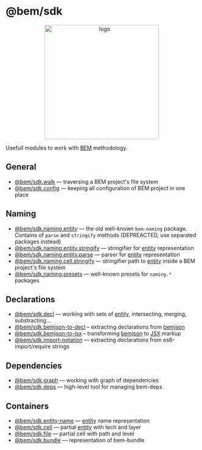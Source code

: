 # @bem/sdk

<div align="center">
    <img width="300" height="300" src="https://rawgithub.com/bem/bem-sdk/master/logo.svg" alt="logo" />
</div>

Usefull modules to work with [BEM][] methodology.

## General

* [@bem/sdk.walk](https://github.com/bem/bem-sdk/tree/master/packages/walk) — traversing a BEM project's file system
* [@bem/sdk.config](https://github.com/bem/bem-sdk/tree/master/packages/config) — keeping all configuration of BEM project in one place

## Naming

* [@bem/sdk.naming.entity](https://github.com/bem/bem-sdk/tree/master/packages/naming.entity) — the old well-known `bem-naming` package. Contains of `parse` and `stringify` methods (DEPREACTED, use separated packages instead)
* [@bem/sdk.naming.entity.stringify](https://github.com/bem/bem-sdk/tree/master/packages/naming.entity.stringify) — stringifier for [entity][] representation
* [@bem/sdk.naming.entity.parse](https://github.com/bem/bem-sdk/tree/master/packages/naming.entity.parse) — parser for [entity][] representation
* [@bem/sdk.naming.cell.stringify](https://github.com/bem/bem-sdk/tree/master/packages/naming.cell.stringify) — stringifier path to [entity][] inside a BEM project's file system
* [@bem/sdk.naming.presets](https://github.com/bem/bem-sdk/tree/master/packages/naming.presets) — well-known presets for `naming.*` packages

## Declarations

* [@bem/sdk.decl](https://github.com/bem/bem-sdk/tree/master/packages/decl) — working with sets of [entity][], intersecting, merging, substracting...
* [@bem/sdk.bemjson-to-decl](https://github.com/bem/bem-sdk/tree/master/packages/bemjson-to-decl) – extracting declarations from [bemjson][]
* [@bem/sdk.bemjson-to-jsx](https://github.com/bem/bem-sdk/tree/master/packages/bemjson-to-jsx) – transforming [bemjson] to [JSX][] markup
* [@bem/sdk.import-notation](https://github.com/bem/bem-sdk/tree/master/packages/import-notation) — extracting declarations from es6-import/require strings

## Dependencies

* [@bem/sdk.graph](https://github.com/bem/bem-sdk/tree/master/packages/graph) — working with graph of dependencies
* [@bem/sdk.deps](https://github.com/bem/bem-sdk/tree/master/packages/deps) — high-level tool for managing bem-deps

## Containers

* [@bem/sdk.entity-name](https://github.com/bem/bem-sdk/tree/master/packages/naming.entity) — [entity][] name representation
* [@bem/sdk.cell](https://github.com/bem/bem-sdk/tree/master/packages/cell) — partial [entity][] with tech and layer
* [@bem/sdk.file](https://github.com/bem/bem-sdk/tree/master/packages/file) — partial cell with path and level
* [@bem/sdk.bundle](https://github.com/bem/bem-sdk/tree/master/packages/bundle) — representation of bem-bundle

[BEM]: https://en.bem.info
[entity]: https://en.bem.info/methodology/key-concepts/#bem-entity
[bemjson]: https://en.bem.info/platform/bemjson/
[JSX]: https://facebook.github.io/react/docs/introducing-jsx.html
